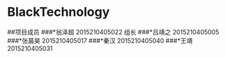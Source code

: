 # BlackTechnology
##项目成员
 ###*翁泽超 2015210405022  组长
 ###*吕靖之 2015210405005
 ###*张晨昊 2015210405017
 ###*秦汉   2015210405040
 ###*王靖   2015210405031
